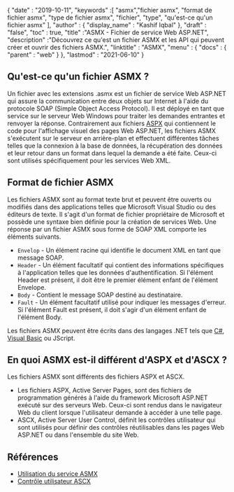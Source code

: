{
  "date" : "2019-10-11",
  "keywords" :[ "asmx","fichier asmx", "format de fichier asmx", "type de fichier asmx", "fichier", "type", "qu'est-ce qu'un fichier asmx" ],
  "author" : {
    "display_name" : "Kashif Iqbal"
},
  "draft" : "false",
  "toc" : true,
  "title" :"ASMX - Fichier de service Web ASP.NET",
  "description" :"Découvrez ce qu'est un fichier ASMX et les API qui peuvent créer et ouvrir des fichiers ASMX.",
  "linktitle" : "ASMX",
  "menu" : {
    "docs" : {
      "parent" : "web"
}
},
  "lastmod" : "2021-06-10"
}

## Qu'est-ce qu'un fichier ASMX ?

Un fichier avec les extensions .asmx est un fichier de service Web ASP.NET qui assure la communication entre deux objets sur Internet à l'aide du protocole SOAP (Simple Object Access Protocol). Il est déployé en tant que service sur le serveur Web Windows pour traiter les demandes entrantes et renvoyer la réponse. Contrairement aux fichiers [ASPX](/fr/web/aspx/) qui contiennent le code pour l'affichage visuel des pages Web ASP.NET, les fichiers ASMX s'exécutent sur le serveur en arrière-plan et effectuent différentes tâches telles que la connexion à la base de données, la récupération des données et leur retour dans un format dans lequel la demande a été faite. Ceux-ci sont utilisés spécifiquement pour les services Web XML.

## Format de fichier ASMX

Les fichiers ASMX sont au format texte brut et peuvent être ouverts ou modifiés dans des applications telles que Microsoft Visual Studio ou des éditeurs de texte. Il s'agit d'un format de fichier propriétaire de Microsoft et possède une syntaxe bien définie pour la création de services Web. Une réponse par un fichier ASMX sous forme de SOAP XML comporte les éléments suivants.

* `Envelop` - Un élément racine qui identifie le document XML en tant que message SOAP.
* `Header` - Un élément facultatif qui contient des informations spécifiques à l'application telles que les données d'authentification. Si l'élément Header est présent, il doit être le premier élément enfant de l'élément Envelope.
* `Body` - Contient le message SOAP destiné au destinataire.
* `Fault` - Un élément facultatif utilisé pour indiquer les messages d'erreur. Si l'élément Fault est présent, il doit s'agir d'un élément enfant de l'élément Body.

Les fichiers ASMX peuvent être écrits dans des langages .NET tels que [C#](/fr/programming/cs/), [Visual Basic](/fr/programming/vb/) ou JScript.

## En quoi ASMX est-il différent d'ASPX et d'ASCX ?

Les fichiers ASMX sont différents des fichiers ASPX et ASCX.

* Les fichiers ASPX, Active Server Pages, sont des fichiers de programmation générés à l'aide du framework Microsoft ASP.NET exécuté sur des serveurs Web. Ceux-ci sont rendus dans le navigateur Web du client lorsque l'utilisateur demande à accéder à une telle page.
* ASCX, Active Server User Control, définit les contrôles utilisateur qui sont utilisés pour définir des contrôles réutilisables dans les pages Web ASP.NET ou dans l'ensemble du site Web.

## Références

* [Utilisation du service ASMX](https://docs.microsoft.com/en-us/xamarin/xamarin-forms/data-cloud/web-services/asmx)
* [Contrôle utilisateur ASCX](https://beansoftware.com/ASP.NET-Tutorials/User-Control.aspx)

